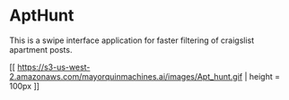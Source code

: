 # AptHunt

This is a swipe interface application for faster filtering of craigslist apartment posts. 

[[ https://s3-us-west-2.amazonaws.com/mayorquinmachines.ai/images/Apt_hunt.gif | height = 100px ]]

